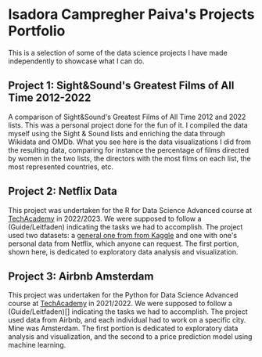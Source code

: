 # Isadora Campregher Paiva's Projects Portfolio

This is a selection of some of the data science projects I have made independently to showcase what I can do.

## Project 1: Sight&Sound's Greatest Films of All Time 2012-2022
A comparison of Sight&Sound's Greatest Films of All Time 2012 and 2022 lists. This was a personal project done for the fun of it. I compiled the data myself using the Sight & Sound lists and enriching the data through Wikidata and OMDb. What you see here is the data visualizations I did from the resulting data, comparing for instance the percentage of films directed by women in the two lists, the directors with the most films on each list, the most represented countries, etc.

## Project 2: Netflix Data 
This project was undertaken for the R for Data Science Advanced course at [TechAcademy](https://www.tech-academy.io/) in 2022/2023. We were supposed to follow a (Guide/Leitfaden) indicating the tasks we had to accomplish. The project used two datasets: a [general one from from Kaggle](https://www.kaggle.com/datasets/shivamb/netflix-shows) and one with one's personal data from Netflix, which anyone can request. The first portion, shown here, is dedicated to exploratory data analysis and visualization.

## Project 3: Airbnb Amsterdam
This project was undertaken for the Python for Data Science Advanced course at [TechAcademy](https://www.tech-academy.io/) in 2021/2022. 
We were supposed to follow a (Guide/Leitfaden)[] indicating the tasks we had to accomplish.
The project used data from Airbnb, and each individual had to work on a specific city. Mine was Amsterdam.
The first portion is dedicated to exploratory data analysis and visualization, and the second to a price prediction model using machine learning.
